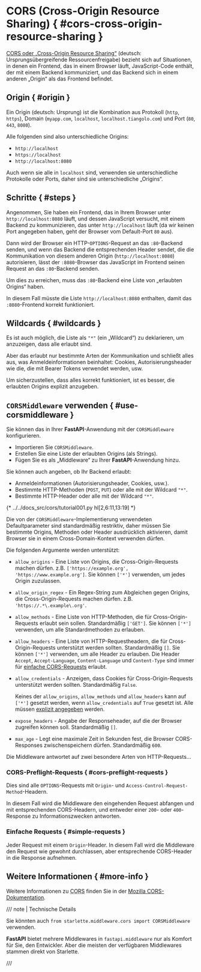 # CORS (Cross-Origin Resource Sharing) { #cors-cross-origin-resource-sharing }

<a href="https://developer.mozilla.org/en-US/docs/Web/HTTP/CORS" class="external-link" target="_blank">CORS oder „Cross-Origin Resource Sharing“</a> (deutsch: Ursprungsübergreifende Ressourcenfreigabe) bezieht sich auf Situationen, in denen ein Frontend, das in einem Browser läuft, JavaScript-Code enthält, der mit einem Backend kommuniziert, und das Backend sich in einem anderen „Origin“ als das Frontend befindet.

## Origin { #origin }

Ein Origin (deutsch: Ursprung) ist die Kombination aus Protokoll (`http`, `https`), Domain (`myapp.com`, `localhost`, `localhost.tiangolo.com`) und Port (`80`, `443`, `8080`).

Alle folgenden sind also unterschiedliche Origins:

* `http://localhost`
* `https://localhost`
* `http://localhost:8080`

Auch wenn sie alle in `localhost` sind, verwenden sie unterschiedliche Protokolle oder Ports, daher sind sie unterschiedliche „Origins“.

## Schritte { #steps }

Angenommen, Sie haben ein Frontend, das in Ihrem Browser unter `http://localhost:8080` läuft, und dessen JavaScript versucht, mit einem Backend zu kommunizieren, das unter `http://localhost` läuft (da wir keinen Port angegeben haben, geht der Browser vom Default-Port `80` aus).

Dann wird der Browser ein HTTP-`OPTIONS`-Request an das `:80`-Backend senden, und wenn das Backend die entsprechenden Header sendet, die die Kommunikation von diesem anderen Origin (`http://localhost:8080`) autorisieren, lässt der `:8080`-Browser das JavaScript im Frontend seinen Request an das `:80`-Backend senden.

Um dies zu erreichen, muss das `:80`-Backend eine Liste von „erlaubten Origins“ haben.

In diesem Fall müsste die Liste `http://localhost:8080` enthalten, damit das `:8080`-Frontend korrekt funktioniert.

## Wildcards { #wildcards }

Es ist auch möglich, die Liste als `"*"` (ein „Wildcard“) zu deklarieren, um anzuzeigen, dass alle erlaubt sind.

Aber das erlaubt nur bestimmte Arten der Kommunikation und schließt alles aus, was Anmeldeinformationen beinhaltet: Cookies, Autorisierungsheader wie die, die mit Bearer Tokens verwendet werden, usw.

Um sicherzustellen, dass alles korrekt funktioniert, ist es besser, die erlaubten Origins explizit anzugeben.

## `CORSMiddleware` verwenden { #use-corsmiddleware }

Sie können das in Ihrer **FastAPI**-Anwendung mit der `CORSMiddleware` konfigurieren.

* Importieren Sie `CORSMiddleware`.
* Erstellen Sie eine Liste der erlaubten Origins (als Strings).
* Fügen Sie es als „Middleware“ zu Ihrer **FastAPI**-Anwendung hinzu.

Sie können auch angeben, ob Ihr Backend erlaubt:

* Anmeldeinformationen (Autorisierungsheader, Cookies, usw.).
* Bestimmte HTTP-Methoden (`POST`, `PUT`) oder alle mit der Wildcard `"*"`.
* Bestimmte HTTP-Header oder alle mit der Wildcard `"*"`.

{* ../../docs_src/cors/tutorial001.py hl[2,6:11,13:19] *}

Die von der `CORSMiddleware`-Implementierung verwendeten Defaultparameter sind standardmäßig restriktiv, daher müssen Sie bestimmte Origins, Methoden oder Header ausdrücklich aktivieren, damit Browser sie in einem Cross-Domain-Kontext verwenden dürfen.

Die folgenden Argumente werden unterstützt:

* `allow_origins` - Eine Liste von Origins, die Cross-Origin-Requests machen dürfen. z.B. `['https://example.org', 'https://www.example.org']`. Sie können `['*']` verwenden, um jedes Origin zuzulassen.
* `allow_origin_regex` - Ein Regex-String zum Abgleichen gegen Origins, die Cross-Origin-Requests machen dürfen. z.B. `'https://.*\.example\.org'`.
* `allow_methods` - Eine Liste von HTTP-Methoden, die für Cross-Origin-Requests erlaubt sein sollen. Standardmäßig `['GET']`. Sie können `['*']` verwenden, um alle Standardmethoden zu erlauben.
* `allow_headers` - Eine Liste von HTTP-Requestheadern, die für Cross-Origin-Requests unterstützt werden sollten. Standardmäßig `[]`. Sie können `['*']` verwenden, um alle Header zu erlauben. Die Header `Accept`, `Accept-Language`, `Content-Language` und `Content-Type` sind immer für <a href="https://developer.mozilla.org/en-US/docs/Web/HTTP/CORS#simple_requests" class="external-link" rel="noopener" target="_blank">einfache CORS-Requests</a> erlaubt.
* `allow_credentials` - Anzeigen, dass Cookies für Cross-Origin-Requests unterstützt werden sollten. Standardmäßig `False`.

    Keines der `allow_origins`, `allow_methods` und `allow_headers` kann auf `['*']` gesetzt werden, wenn `allow_credentials` auf `True` gesetzt ist. Alle müssen <a href="https://developer.mozilla.org/en-US/docs/Web/HTTP/CORS#credentialed_requests_and_wildcards" class="external-link" rel="noopener" target="_blank">explizit angegeben</a> werden.

* `expose_headers` - Angabe der Responseheader, auf die der Browser zugreifen können soll. Standardmäßig `[]`.
* `max_age` - Legt eine maximale Zeit in Sekunden fest, die Browser CORS-Responses zwischenspeichern dürfen. Standardmäßig `600`.

Die Middleware antwortet auf zwei besondere Arten von HTTP-Requests...

### CORS-Preflight-Requests { #cors-preflight-requests }

Dies sind alle `OPTIONS`-Requests mit `Origin`- und `Access-Control-Request-Method`-Headern.

In diesem Fall wird die Middleware den eingehenden Request abfangen und mit entsprechenden CORS-Headern, und entweder einer `200`- oder `400`-Response zu Informationszwecken antworten.

### Einfache Requests { #simple-requests }

Jeder Request mit einem `Origin`-Header. In diesem Fall wird die Middleware den Request wie gewohnt durchlassen, aber entsprechende CORS-Header in die Response aufnehmen.

## Weitere Informationen { #more-info }

Weitere Informationen zu <abbr title="Cross-Origin Resource Sharing">CORS</abbr> finden Sie in der <a href="https://developer.mozilla.org/en-US/docs/Web/HTTP/CORS" class="external-link" target="_blank">Mozilla CORS-Dokumentation</a>.

/// note | Technische Details

Sie könnten auch `from starlette.middleware.cors import CORSMiddleware` verwenden.

**FastAPI** bietet mehrere Middlewares in `fastapi.middleware` nur als Komfort für Sie, den Entwickler. Aber die meisten der verfügbaren Middlewares stammen direkt von Starlette.

///
